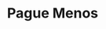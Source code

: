 ---
title: "Pague Menos"
url: /san-jose/pague-menos-avenida-1-eladio-prado-saenz/
shop: Warenhaus
---